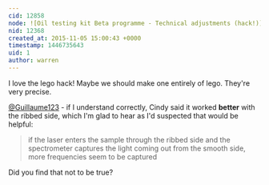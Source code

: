 ```yaml
---
cid: 12858
node: ![Oil testing kit Beta programme - Technical adjustments (hack!)](../notes/Cindy_ExCites/11-04-2015/oil-testing-kit-beta-programme-technical-adjustments-hack)
nid: 12368
created_at: 2015-11-05 15:00:43 +0000
timestamp: 1446735643
uid: 1
author: warren
---
```


I love the lego hack! Maybe we should make one entirely of lego. They're very precise.

[@Guillaume123](/profile/Guillaume123) - if I understand correctly, Cindy said it worked **better** with the ribbed side, which I'm glad to hear as I'd suspected that would be helpful: 

> if the laser enters the sample through the ribbed side and the spectrometer captures the light coming out from the smooth side, more frequencies seem to be captured

Did you find that not to be true?